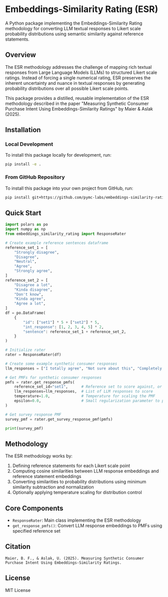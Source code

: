 # Embeddings-Similarity Rating (ESR)

A Python package implementing the Embeddings-Similarity Rating methodology for converting LLM textual responses to Likert scale probability distributions using semantic similarity against reference statements.

## Overview

The ESR methodology addresses the challenge of mapping rich textual responses from Large Language Models (LLMs) to structured Likert scale ratings. Instead of forcing a single numerical rating, ESR preserves the inherent uncertainty and nuance in textual responses by generating probability distributions over all possible Likert scale points.

This package provides a distilled, reusable implementation of the ESR methodology described in the paper "Measuring Synthetic Consumer Purchase Intent Using Embeddings-Similarity Ratings" by Maier & Aslak (2025).

## Installation

### Local Development
To install this package locally for development, run:
```bash
pip install -e .
```

### From GitHub Repository
To install this package into your own project from GitHub, run:
```bash
pip install git+https://github.com/pymc-labs/embeddings-similarity-rating.git
```

## Quick Start

```python
import polars as po
import numpy as np
from embeddings_similarity_rating import ResponseRater

# Create example reference sentences dataframe
reference_set_1 = [
    "Strongly disagree",
    "Disagree",
    "Neutral",
    "Agree",
    "Strongly agree",
]
reference_set_2 = [
    "Disagree a lot",
    "Kinda disagree",
    "Don't know",
    "Kinda agree",
    "Agree a lot",
]
df = po.DataFrame(
    {
        "id": ["set1"] * 5 + ["set2"] * 5,
        "int_response": [1, 2, 3, 4, 5] * 2,
        "sentence": reference_set_1 + reference_set_2,
    }
)

# Initialize rater
rater = ResponseRater(df)

# Create some example synthetic consumer responses
llm_responses = ["I totally agree", "Not sure about this", "Completely disagree"]

# Get PMFs for synthetic consumer responses
pmfs = rater.get_response_pmfs(
    reference_set_id="set1",      # Reference set to score against, or "mean"
    llm_responses=llm_responses,  # List of LLM responses to score
    temperature=1.0,              # Temperature for scaling the PMF
    epsilon=0.0,                  # Small regularization parameter to prevent division by zero and add smoothing
)

# Get survey response PMF
survey_pmf = rater.get_survey_response_pmf(pmfs)

print(survey_pmf)
```

## Methodology

The ESR methodology works by:
1. Defining reference statements for each Likert scale point
2. Computing cosine similarities between LLM response embeddings and reference statement embeddings
3. Converting similarities to probability distributions using minimum similarity subtraction and normalization
4. Optionally applying temperature scaling for distribution control

## Core Components

- `ResponseRater`: Main class implementing the ESR methodology
- `get_response_pmfs()`: Convert LLM response embeddings to PMFs using specified reference set

## Citation

```
Maier, B. F., & Aslak, U. (2025). Measuring Synthetic Consumer Purchase Intent Using Embeddings-Similarity Ratings.
```

## License

MIT License
